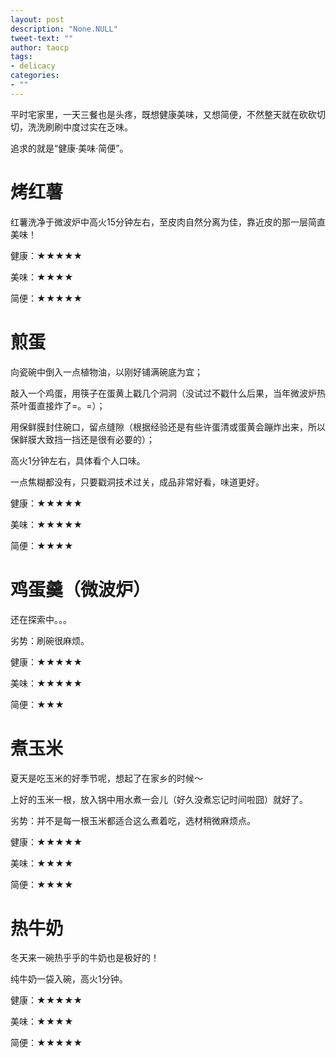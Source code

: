 ```yaml
---
layout: post
description: "None.NULL"
tweet-text: ""
author: taocp
tags:
- delicacy
categories:
- ""
---
```


平时宅家里，一天三餐也是头疼，既想健康美味，又想简便，不然整天就在砍砍切切，洗洗刷刷中度过实在乏味。

追求的就是“健康·美味·简便”。

# 烤红薯

红薯洗净于微波炉中高火15分钟左右，至皮肉自然分离为佳，靠近皮的那一层简直美味！

健康：★★★★★

美味：★★★★

简便：★★★★★

# 煎蛋

向瓷碗中倒入一点植物油，以刚好铺满碗底为宜；

敲入一个鸡蛋，用筷子在蛋黄上戳几个洞洞（没试过不戳什么后果，当年微波炉热茶叶蛋直接炸了=。=）；

用保鲜膜封住碗口，留点缝隙（根据经验还是有些许蛋清或蛋黄会蹦炸出来，所以保鲜膜大致挡一挡还是很有必要的）；

高火1分钟左右，具体看个人口味。

一点焦糊都没有，只要戳洞技术过关，成品非常好看，味道更好。

健康：★★★★★

美味：★★★★★

简便：★★★★

# 鸡蛋羹（微波炉）

还在探索中。。。

劣势：刷碗很麻烦。

健康：★★★★★

美味：★★★★★

简便：★★★

# 煮玉米

夏天是吃玉米的好季节呢，想起了在家乡的时候～

上好的玉米一根，放入锅中用水煮一会儿（好久没煮忘记时间啦囧）就好了。

劣势：并不是每一根玉米都适合这么煮着吃，选材稍微麻烦点。

健康：★★★★★

美味：★★★★

简便：★★★★

# 热牛奶

冬天来一碗热乎乎的牛奶也是极好的！

纯牛奶一袋入碗，高火1分钟。

健康：★★★★★

美味：★★★★

简便：★★★★★
